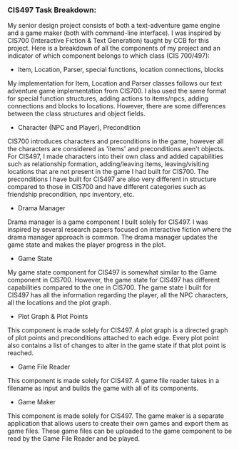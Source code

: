 ### CIS497 Task Breakdown:

My senior design project consists of both a text-adventure game engine and a game maker (both with command-line interface). I was inspired by CIS700 (Interactive Fiction & Text Generation) taught by CCB for this project. Here is a breakdown of all the components of my project and an indicator of which component belongs to which class (CIS 700/497):

- Item, Location, Parser, special functions, location connections, blocks

My implementation for Item, Location and Parser classes follows our text adventure game implementation from CIS700. I also used the same format for special function structures, adding actions to items/npcs, adding connections and blocks to locations. However, there are some differences between the class structures and object fields.

- Character (NPC and Player), Precondition

CIS700 introduces characters and preconditions in the game, however all the characters are considered as 'items' and preconditions aren't objects. For CIS497, I made characters into their own class and added capabilities such as relationship formation, adding/leaving items, leaving/visiting locations that are not present in the game I had built for CIS700. The preconditions I have built for CIS497 are also very different in structure compared to those in CIS700 and have different categories such as friendship precondition, npc inventory, etc.

- Drama Manager

Drama manager is a game component I built solely for CIS497. I was inspired by several research papers focused on interactive fiction where the drama manager approach is common. The drama manager updates the game state and makes the player progress in the plot.

- Game State

My game state component for CIS497 is somewhat similar to the Game component in CIS700. However, the game state for CIS497 has different capabilities compared to the one in CIS700. The game state I built for CIS497 has all the information regarding the player, all the NPC characters, all the locations and the plot graph.

- Plot Graph & Plot Points

This component is made solely for CIS497. A plot graph is a directed graph of plot points and preconditions attached to each edge. Every plot point also contains a list of changes to alter in the game state if that plot point is reached.

- Game File Reader

This component is made solely for CIS497. A game file reader takes in a filename as input and builds the game with all of its components.

- Game Maker

This component is made solely for CIS497. The game maker is a separate application that allows users to create their own games and export them as game files. These game files can be uploaded to the game component to be read by the Game File Reader and be played.
